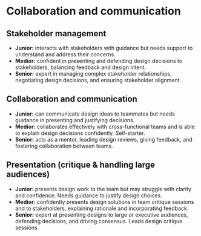 # Collaboration and communication

## Stakeholder management
- **Junior:** interacts with stakeholders with guidance but needs support to understand and address their concerns.
- **Medior:** confident in presenting and defending design decisions to stakeholders, balancing feedback and design intent.
- **Senior:** expert in managing complex stakeholder relationships, negotiating design decisions, and ensuring stakeholder alignment.

## Collaboration and communication
- **Junior:** can communicate design ideas to teammates but needs guidance in presenting and justifying decisions.
- **Medior:** collaborates effectively with cross-functional teams and is able to explain design decisions confidently. Self-starter.
- **Senior:** acts as a mentor, leading design reviews, giving feedback, and fostering collaboration between teams.

## Presentation (critique & handling large audiences)
- **Junior:** presents design work to the team but may struggle with clarity and confidence. Needs guidance to justify design choices.
- **Medior:** confidently presents design solutions in team critique sessions and to stakeholders, explaining rationale and incorporating feedback.
- **Senior:** expert at presenting designs to large or executive audiences, defending decisions, and driving consensus. Leads design critique sessions.